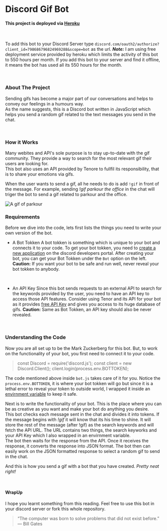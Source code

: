 # Discord Gif Bot

#### This project is deployed via [Heroku](https://dashboard.heroku.com/apps/discord-gif-b0t) 
<br>

To add this bot to your Discord Server type `discord.com/oauth2/authorize?client_id=798686796824969288&scope=bot` as the url.
**_Note:_** I am using free deployment service provided by heroku which limits the activity of this bot to 550 hours per month. If you add this bot to your server and find it offline, it means the bot has used all its 550 hours for the month.

<br>

### About The Project
Sending gifs has become a major part of our conversations and helps to convey our feelings in a humours way.  
As the name suggests, this is a Discord bot written in JavaScript which helps you send a random gif related to the text messages you send in the chat.  


<br>

### How it Works
Many webites and API's sole purpose is to stay up-to-date with the gif community. They provide a way to search for the most relevant gif their users are looking for.  
This bot also uses an API provided by Tenore to fullfil its responsibility, that is to share your emotions via gifs.

When the user wants to send a gif, all he needs to do is add `!gif` in front of the message. For example, sending *!gif parkour the office* in the chat will triger the bot to send a gif related to parkour and the office. 

![A gif of parkour](Images/parkoure.gif)
<br>

### Requirements
Before we dive into the code, lets first lists the things you need to write your own version of the bot.

* A Bot Tokken
A bot tokken is something which is unique to your bot and connects it to your code. To get your bot tokken, you need to [create a new application](https://discord.com/developers/applications) on the discord developers portal. After creating your bot, you can get your Bot Tokken under the `Bot` option on the left.
**Caution:** If you want your bot to be safe and run well, never reveal your bot tokken to anybody.
<br>

* An API Key
Since this bot sends requests to an external API to search for the keywords provided by the user, you need to have an API key to access those API features. Consider using Tenor and its API for your bot as it provides [free API Key](https://tenor.com/gifapi) and gives you access to its huge database of gifs.
**Caution:** Same as Bot Tokken, an API key should also be never revealed.

<br>

### Understanding the Code
Now you are all set up to be the Mark Zuckerberg for this bot. But, to work on the functionality of your bot, you first need to connect it to your code.

>const Discord = require('discord.js');
const client = new Discord.Client();
client.login(process.env.BOTTOKEN); 

The code mentioned above inside `bot.js` takes care of it for you. Notice the `process.env.BOTTOKEN`, it is where your bot tokken will go but since it is a lethal error to reveal your token to outside world, I wrapped it inside an [envirnment variable](https://www.twilio.com/blog/2017/01/how-to-set-environment-variables.html) to keep it safe.

Next is to write the functionality of your bot. This is the place where you can be as creative as you want and make your bot do anything you desire.  
This bot checks each message sent in the chat and divides it into tokens. If the message begins with *!gif* it will know that its his time to shine. It will store the rest of the message (after !gif) as the search keywords and will fetch the API URL. The URL contains two things, the search keyworks and your API Key which I also wrapped in an envirnment variable.  
The bot then waits for the response from the API. Once it receives the response, it converts the response into JSON format. The bot then can easily work on the JSON formatted response to select a random gif to send in the chat.

And this is how you send a gif with a bot that you have created. *Pretty neat right!*

<br>

#### WrapUp
I hope you learnt something from this reading. Feel free to use this bot in your discord server or fork this whole repository. 

>“The computer was born to solve problems that did not exist before.”
— Bill Gates
